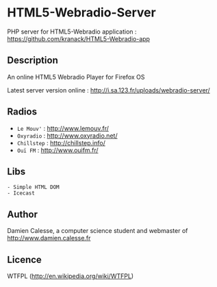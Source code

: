 HTML5-Webradio-Server
=====================

PHP server for HTML5-Webradio application : https://github.com/kranack/HTML5-Webradio-app

Description
-----------
An online HTML5 Webradio Player for Firefox OS

Latest server version online : http://i.sa.123.fr/uploads/webradio-server/


Radios
------

* `Le Mouv'` : http://www.lemouv.fr/
* `Oxyradio` : http://www.oxyradio.net/
* `Chillstep` : http://chillstep.info/
* `Ouï FM` : http://www.ouifm.fr/
	

Libs
----

	- Simple HTML DOM
	- Icecast
	

Author
------

Damien Calesse, a computer science student and webmaster of http://www.damien.calesse.fr


Licence
-------

WTFPL (http://en.wikipedia.org/wiki/WTFPL)
